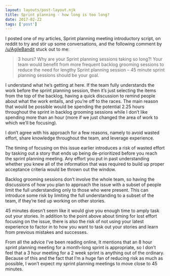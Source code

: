 ```yaml
---
layout: layouts/post-layout.njk 
title: Sprint planning - how long is too long?
date: 2017-02-22
tags: ['post']
---
```

I posted one of my articles, Sprint planning meeting introductory script, on reddit to try and stir up some conversations, and the following comment by <a href="https://www.reddit.com/user/AgileBandit">/u/AgileBandit</a> stuck out to me:

> <!-- Excerpt Start -->3 hours? Why are your Sprint planning sessions taking so long?!<!-- Excerpt End --> Your team would benefit from more frequent backlog grooming sessions to reduce the need for lengthy Sprint planning session – 45 minute sprint planning sessions should be your goal.

I understand what he’s getting at here.  If the team fully understands the work before the sprint planning session, then it’s just selecting the items from the top of the backlog, having a quick discussion to remind people about what the work entails, and you’re off to the races.  The main reason that would be possible would be spending the potential 2.25 hours throughout the sprint in backlog grooming sessions while I don’t like spending more than an hour (more if we just changed the area of work to which we’ll be focusing).

I don’t agree with his approach for a few reasons, namely to avoid wasted effort, share knowledge throughout the team, and leverage experience.

The timing of focusing on this issue earlier introduces a risk of wasted effort by tasking out a story that ends up being de-prioritized before you reach the sprint planning meeting.  Any effort you put in past understanding whether you knew all of the information that was required to build up proper acceptance criteria would be thrown out the window.

Backlog grooming sessions don’t involve the whole team, so having the discussions of how you plan to approach the issue with a subset of people limit the full understanding only to those who were present.  This can introduce some risk by limiting the full understanding to a subset of the team, if they’re tied up working on other stories.

45 minutes doesn’t seem like it would give you enough time to amply task out your stories.  In addition to the point above about timing for lost effort focusing on the issue, there is also the risk of not using your latest experience to factor in to how you want to task out your stories and learn from previous mistakes and successes.

From all the advice I’ve been reading online, It mentions that an 8 hour sprint planning meeting for a month-long sprint is appropriate, so I don’t feel that a 3 hour meeting for a 2 week sprint is anything out of the ordinary.  Because of this and the fact that I’m a huge fan of reducing risk as much as possible, I won’t expect my sprint planning meetings to move close to 45 minutes.